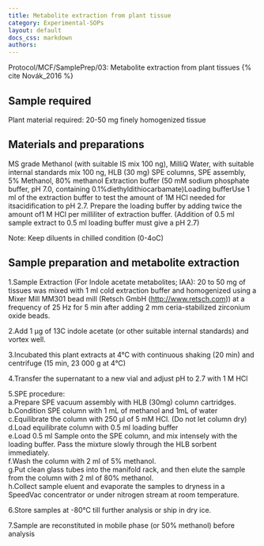 ```yaml
---
title: Metabolite extraction from plant tissue
category: Experimental-SOPs
layout: default
docs_css: markdown
authors:
---
```



Protocol/MCF/SamplePrep/03: Metabolite extraction from plant tissues {% cite Novák_2016 %}

## Sample required
Plant material required: 20-50 mg finely homogenized tissue 
 
## Materials and preparations
MS grade Methanol (with suitable IS mix 100 ng), MilliQ Water, with suitable internal standards mix 100 ng, HLB (30 mg) SPE columns, SPE assembly, 5% Methanol, 80% methanol 
Extraction buffer (50 mM sodium phosphate buffer, pH 7.0, containing 0.1%diethyldithiocarbamate)Loading bufferUse 1 ml of the extraction buffer to test the amount of 1M HCl needed for itsacidification to pH 2.7. Prepare the loading buffer by adding twice the amount of1 M HCl per milliliter of extraction buffer. (Addition of 0.5 ml sample extract to 0.5 ml loading buffer must give a pH 2.7)

Note: Keep diluents in chilled condition (0-4oC) 

## Sample preparation and metabolite extraction

1.Sample Extraction (For Indole acetate metabolites; IAA):  20 to 50 mg of tissues was mixed with 1 ml cold extraction buffer and homogenized using a Mixer Mill MM301 bead mill (Retsch GmbH (http://www.retsch.com)) at a frequency of 25 Hz for 5 min after adding 2 mm ceria-stabilized zirconium oxide beads. <br>

2.Add 1 μg of 13C indole acetate (or other suitable internal standards) and vortex well. <br>

3.Incubated this plant extracts at 4°C with continuous shaking (20 min) and centrifuge (15 min, 23 000 g at 4°C) <br>

4.Transfer the supernatant to a new vial and adjust pH to 2.7 with 1 M HCl <br>

5.SPE procedure:<br>
a.Prepare SPE vacuum assembly with HLB (30mg) column cartridges.  <br>
b.Condition SPE column with 1 mL of methanol and 1mL of water<br>
c.Equilibrate the column with 250 μl of 5 mM HCl. (Do not let column dry)<br>
d.Load equilibrate column with 0.5 ml loading buffer <br>
e.Load 0.5 ml Sample onto the SPE column, and mix intensely with the loading buffer. Pass the mixture slowly through the HLB sorbent immediately.<br>
f.Wash the column with 2 ml of 5% methanol.<br>
g.Put clean glass tubes into the manifold rack, and then elute the sample from the column with 2 ml of 80% methanol.<br>
h.Collect sample eluent and evaporate the samples to dryness in a SpeedVac concentrator or under nitrogen stream at room temperature.<br>

6.Store samples at -80°C till further analysis or ship in dry ice.<br>

7.Sample are reconstituted in mobile phase (or 50% methanol) before analysis 
